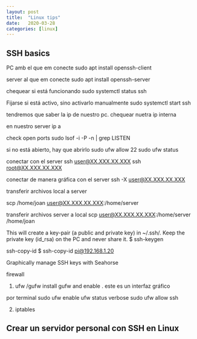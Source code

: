 ```yaml
---
layout: post
title:  "Linux tips"
date:   2020-03-28
categories: [linux]
---
```



## SSH basics

PC amb el que em conecte
sudo apt install openssh-client

server al que em conecte
sudo apt install openssh-server

chequear si está funcionando
sudo systemctl status ssh

Fijarse si está activo, sino activarlo manualmente
sudo systemctl start ssh

tendremos que saber la ip de nuestro pc.
chequear nuetra ip interna

en nuestro server
ip a

check open ports
sudo lsof -i -P -n | grep LISTEN

si no está abierto, hay que abrirlo
sudo ufw allow 22
sudo ufw status

conectar con el server
ssh user@XX.XXX.XX.XXX
ssh root@XX.XXX.XX.XXX 

conectar de manera gráfica con el server
ssh -X user@XX.XXX.XX.XXX 

transferir archivos local a server

scp /home/joan user@XX.XXX.XX.XXX:/home/server

transferir archivos server a local
scp user@XX.XXX.XX.XXX:/home/server /home/joan

This will create a key-pair (a public and private key) in ~/.ssh/. Keep the private key (id_rsa) on the PC and never share it.
$ ssh-keygen

ssh-copy-id
$ ssh-copy-id pi@192.168.1.20

Graphically manage SSH keys with Seahorse

firewall
1. ufw /gufw
install gufw and enable . este es un interfaz gráfico

por terminal
sudo ufw enable
ufw status verbose
sudo ufw allow ssh


2. iptables


## Crear un servidor personal con SSH en Linux

